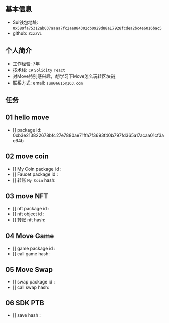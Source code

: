 ## 基本信息
- Sui钱包地址: `0x589fa75312ab037aaaa7fc2ae884302cb0929d88a17928fcdea2bc4e6016bac5`
- github: `ZzzzVi`

## 个人简介
- 工作经验: 7年
- 技术栈: `C#` `Solidity` `react`
- 对Move特别感兴趣，想学习下Move怎么玩转区块链
- 联系方式: email: `sun66615@163.com` 

## 任务

##   01 hello move  
- [] package id: 0xb3e213822678bfc27e7880ae71ffa7f3693f40b797fd365a17acaa01cf3ac64b

##   02 move coin
- [] My Coin package id : 
- [] Faucet package id : 
- [] 转账 `My Coin` hash:

##   03 move NFT
- [] nft package id :
- [] nft object id : 
- [] 转账 nft  hash:

##   04 Move Game
- [] game package id :
- [] call game hash:

##   05 Move Swap
- [] swap package id :
- [] call swap hash:

##   06 SDK PTB
- [] save hash :
